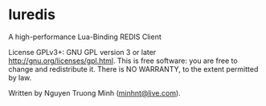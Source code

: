 luredis
=======

A high-performance Lua-Binding REDIS Client

License GPLv3+: GNU GPL version 3 or later <http://gnu.org/licenses/gpl.html>.
This is free software: you are free to change and redistribute it.
There is NO WARRANTY, to the extent permitted by law.

Written by Nguyen Truong Minh (minhnt@live.com).
 
